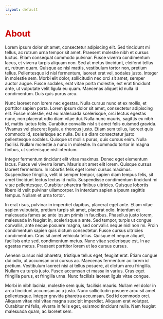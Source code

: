 ```yaml
---
layout: default
---
```


<h1 style="color: #cc0000;">About</h1>




Lorem ipsum dolor sit amet, consectetur adipiscing elit. Sed tincidunt mi tellus, ac rutrum urna tempor sit amet. Praesent molestie nibh et cursus luctus. Etiam consequat commodo pulvinar. Fusce viverra condimentum lacus, et viverra turpis aliquam non. Sed at metus tincidunt, eleifend tellus at, rutrum quam. Quisque ac nisl mattis, vestibulum tortor non, pretium tellus. Pellentesque id nisl fermentum, laoreet erat vel, sodales justo. Integer in molestie sem. Morbi elit dolor, sollicitudin nec orci sit amet, semper auctor augue. Fusce sodales, erat vitae porta molestie, est erat tincidunt ante, ut vulputate velit ligula eu quam. Maecenas aliquet id nulla id condimentum. Duis quis purus arcu.

Nunc laoreet non lorem nec egestas. Nulla cursus nunc et ex mollis, et porttitor sapien porta. Lorem ipsum dolor sit amet, consectetur adipiscing elit. Fusce molestie, est eu malesuada scelerisque, orci lectus egestas nunc, non placerat odio diam vitae dui. Nulla nunc mauris, sagittis eu nibh id, mattis luctus felis. Curabitur convallis nisl sit amet felis euismod gravida. Vivamus vel placerat ligula, a rhoncus justo. Etiam sem tellus, laoreet quis commodo id, scelerisque ac nulla. Duis a diam consectetur justo pellentesque sodales. Quisque ut mollis purus, quis cursus enim. Nulla facilisi. Nullam molestie a nunc in molestie. In commodo tortor in magna finibus, ut scelerisque nisl interdum.

Integer fermentum tincidunt elit vitae maximus. Donec eget elementum lacus. Fusce vel viverra lorem. Mauris sit amet elit lorem. Quisque cursus laoreet fermentum. In lobortis felis eget lorem cursus maximus. Suspendisse fringilla, velit id semper tempor, sapien diam tempus felis, sit amet tincidunt lectus lectus id nulla. Suspendisse condimentum tincidunt mi vitae pellentesque. Curabitur pharetra finibus ultricies. Quisque lobortis libero id velit pulvinar ullamcorper. In interdum sapien a ipsum sagittis tempus. Nullam et urna tortor.

In erat risus, pulvinar in imperdiet dapibus, placerat eget ante. Etiam vitae sapien vulputate, pretium turpis sit amet, placerat odio. Interdum et malesuada fames ac ante ipsum primis in faucibus. Phasellus justo lorem, malesuada in feugiat in, scelerisque a ante. Sed tempor, turpis ut congue convallis, ante neque posuere magna, sed convallis neque nisl non mi. Proin condimentum sapien quis dictum consectetur. Fusce cursus ultricies condimentum. Cras sit amet vehicula tellus. Quisque et neque aliquet, facilisis ante sed, condimentum metus. Nunc vitae scelerisque est. In ac egestas metus. Praesent porttitor lorem ut leo cursus cursus.

Aenean cursus nisl pharetra, tristique tellus eget, feugiat erat. Etiam congue dui odio, ut accumsan orci cursus ac. Maecenas fermentum ac lorem id pretium. Vestibulum laoreet nisi at tellus posuere, at dictum arcu fringilla. Nullam eu turpis justo. Fusce accumsan et massa in varius. Cras eget fringilla purus, et fringilla urna. Nunc facilisis laoreet ligula vitae congue.

Morbi in nibh lacinia, molestie sem quis, facilisis mauris. Nullam vel dolor in arcu tincidunt accumsan ac a justo. Nunc sollicitudin posuere arcu sit amet pellentesque. Integer gravida pharetra accumsan. Sed id commodo orci. Aliquam vitae nisl vitae magna suscipit imperdiet. Aliquam erat volutpat. Curabitur mi felis, viverra in felis eget, euismod tincidunt nulla. Nam feugiat malesuada quam, ac laoreet sem.
